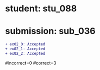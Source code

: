 # student: stu_088
# submission: sub_036

```diff
+ ex02_0: Accepted
+ ex02_1: Accepted
+ ex02_2: Accepted
```
#incorrect=0
#correct=3
